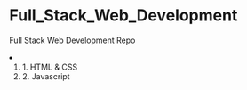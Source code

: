 # Full_Stack_Web_Development

Full Stack Web Development Repo

<li>
    <ol>
        <li>1. HTML & CSS </li>
        <li>2. Javascript </li>
    </ol>
</li>
